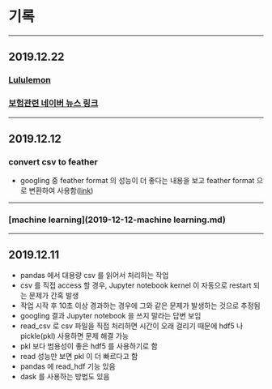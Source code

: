 # 기록

----

## 2019.12.22

### [Lululemon](2019-12-22-lululemon.md)

### [보험관련 네이버 뉴스 링크](2019-12-22-news-links-in-naver.md)

----

## 2019.12.12

### convert csv to feather
- googling 중 feather format 의 성능이 더 좋다는 내용을 보고 feather format 으로 변환하여 사용함([link](https://towardsdatascience.com/the-best-format-to-save-pandas-data-414dca023e0d))

----

### [machine learning](2019-12-12-machine learning.md)


----

## 2019.12.11

- pandas 에서 대용량 csv 를 읽어서 처리하는 작업
- csv 를 직접 access 할 경우, Jupyter notebook kernel 이 자동으로 restart 되는 문제가 간혹 발생
- 작업 시작 후 10초 이상 경과하는 경우에 그와 같은 문제가 발생하는 것으로 추정됨
- googling 결과 Jupyter notebook 을 쓰지 말라는 답변 보임
- read_csv 로 csv 파일을 직접 처리하면 시간이 오래 걸리기 때문에 hdf5 나 pickle(pkl) 사용하면 문제 해결 가능
- pkl 보다 범용성이 좋은 hdf5 를 사용하기로 함
- read 성능만 보면 pkl 이 더 빠르다고 함
- pandas 에 read_hdf 기능 있음
- dask 를 사용하는 방법도 있음

